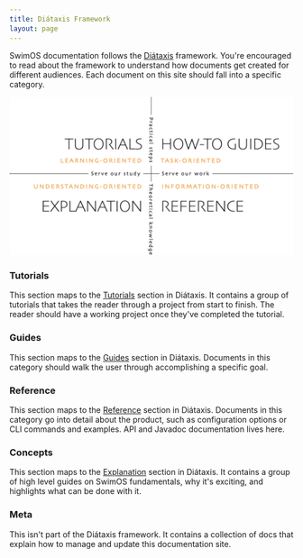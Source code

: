 ```yaml
---
title: Diátaxis Framework
layout: page
---
```


SwimOS documentation follows the [Diátaxis](https://diataxis.fr/) framework. You're encouraged to read about the framework to understand how documents get created for different audiences. Each document on this site should fall into a specific category.

![](/assets/images/diataxis.webp)

### Tutorials

This section maps to the [Tutorials](https://diataxis.fr/tutorials/) section in Diátaxis. It contains a group of tutorials that takes the reader through a project from start to finish. The reader should have a working project once they've completed the tutorial.

### Guides

This section maps to the [Guides](https://diataxis.fr/how-to-guides/) section in Diátaxis. Documents in this category should walk the user through accomplishing a specific goal.

### Reference

This section maps to the [Reference](https://diataxis.fr/reference/) section in Diátaxis. Documents in this category go into detail about the product, such as configuration options or CLI commands and examples. API and Javadoc documentation lives here.

### Concepts

This section maps to the [Explanation](https://diataxis.fr/explanation/) section in Diátaxis. It contains a group of high level guides on SwimOS fundamentals, why it's exciting, and highlights what can be done with it.

### Meta 

This isn't part of the Diátaxis framework. It contains a collection of docs that explain how to manage and update this documentation site.
